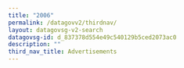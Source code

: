 ```yaml
---
title: "2006"
permalink: /datagovv2/thirdnav/
layout: datagovsg-v2-search
datagovsg-id: d_837378d554e49c540129b5ced2073ac0
description: ""
third_nav_title: Advertisements
---
```

